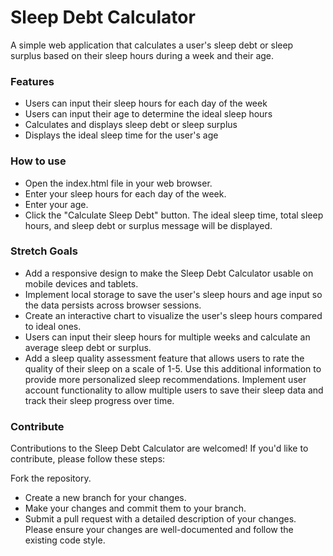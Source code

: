 # Sleep Debt Calculator
A simple web application that calculates a user's sleep debt or sleep surplus based on their sleep hours during a week and their age.

### Features
- Users can input their sleep hours for each day of the week
- Users can input their age to determine the ideal sleep hours
- Calculates and displays sleep debt or sleep surplus
- Displays the ideal sleep time for the user's age

### How to use
- Open the index.html file in your web browser.
- Enter your sleep hours for each day of the week.
- Enter your age.
- Click the "Calculate Sleep Debt" button.
The ideal sleep time, total sleep hours, and sleep debt or surplus message will be displayed.

### Stretch Goals
- Add a responsive design to make the Sleep Debt Calculator usable on mobile devices and tablets.
- Implement local storage to save the user's sleep hours and age input so the data persists across browser sessions.
- Create an interactive chart to visualize the user's sleep hours compared to ideal ones.
- Users can input their sleep hours for multiple weeks and calculate an average sleep debt or surplus.
- Add a sleep quality assessment feature that allows users to rate the quality of their sleep on a scale of 1-5. Use this additional information to provide more personalized sleep recommendations.
Implement user account functionality to allow multiple users to save their sleep data and track their sleep progress over time.

### Contribute

Contributions to the Sleep Debt Calculator are welcomed! If you'd like to contribute, please follow these steps:

Fork the repository.
- Create a new branch for your changes.
- Make your changes and commit them to your branch.
- Submit a pull request with a detailed description of your changes.
Please ensure your changes are well-documented and follow the existing code style.

